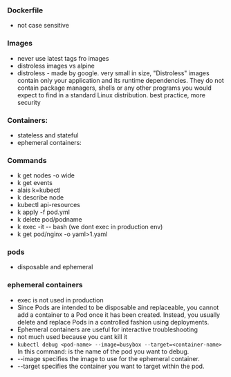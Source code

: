 ### Dockerfile
- not case sensitive

### Images
- never use latest tags fro images
- distroless images vs alpine
- distroless - made by google. very small in size, "Distroless" images contain only your application and its runtime dependencies. They do not contain package managers, shells or any other programs you would expect to find in a standard Linux distribution. best practice, more security

### Containers:

- stateless and stateful
- ephemeral containers: 

### Commands
- k get nodes -o wide
- k get events
- alais k=kubectl
- k describe node
- kubectl api-resources
- k apply -f pod.yml
- k delete pod/podname
- k exec -it -- bash (we dont exec in production env)
- k get pod/nginx -o yaml>1.yaml

### pods
- disposable and ephemeral

### ephemeral containers
- exec is not used in production
- Since Pods are intended to be disposable and replaceable, you cannot add a container to a Pod once it has been created. Instead, you usually delete and replace Pods in a controlled fashion using deployments.
- Ephemeral containers are useful for interactive troubleshooting
- not much used because you cant kill it
- ```kubectl debug <pod-name> --image=busybox --target=<container-name>``` In this command: <pod-name> is the name of the pod you want to debug.
- --image specifies the image to use for the ephemeral container.
- --target specifies the container you want to target within the pod.

